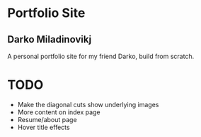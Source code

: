 # Portfolio Site
## Darko Miladinovikj

A personal portfolio site for my friend Darko, build from scratch.

# TODO

- Make the diagonal cuts show underlying images
- More content on index page
- Resume/about page
- Hover title effects
